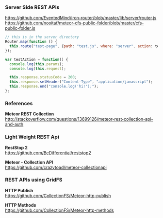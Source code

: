   

### Server Side REST APis

https://github.com/EventedMind/iron-router/blob/master/lib/server/router.js 
https://github.com/nooitaf/meteor-cfs-public-folder/blob/master/cfs-public-folder.js  


````js
// this is in the server directory
Router.map(function () {
  this.route("test-page", {path: "test.js", where: "server", action: testAction});
});

var testAction = function() {
  console.log(this.params);
  console.log(this.request);

  this.response.statusCode = 200;
  this.response.setHeader("Content-Type", "application/javascript");
  this.response.end("console.log('hi!');");
};
````



### References  

**Meteor REST Collection**  
http://stackoverflow.com/questions/13699126/meteor-rest-collection-api-and-auth  



### Light Weight REST Api

**RestStop 2**  
https://github.com/BeDifferential/reststop2  

**Meteor - Collection API**    
https://github.com/crazytoad/meteor-collectionapi  


### REST APIs using GridFS

**HTTP Publish**  
https://github.com/CollectionFS/Meteor-http-publish  

**HTTP Methods**  
https://github.com/CollectionFS/Meteor-http-methods  
